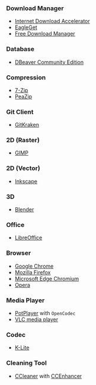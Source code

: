 ### Download Manager
* [Internet Download Accelerator](https://westbyte.com/ida/)
* [EagleGet](http://www.eagleget.com/)
* [Free Download Manager](https://www.freedownloadmanager.org/)

### Database

* [DBeaver Community Edition](https://dbeaver.io/)

### Compression

* [7-Zip](https://www.7-zip.org/)
* [PeaZip](https://www.peazip.org/)

### Git Client

* [GitKraken](https://www.gitkraken.com/)

### 2D (Raster)

* [GIMP](https://www.gimp.org/)

### 2D (Vector)

* [Inkscape](https://inkscape.org/)

### 3D

* [Blender](https://www.blender.org/)

### Office

* [LibreOffice](https://www.libreoffice.org/)

### Browser

* [Google Chrome](https://www.google.com/chrome/)
* [Mozilla Firefox](https://www.mozilla.org/en-US/firefox/)
* [Microsoft Edge Chromium](https://www.microsoft.com/en-us/edge)
* [Opera](https://www.opera.com/)

### Media Player

* [PotPlayer](https://potplayer.daum.net/) with `OpenCodec`
* [VLC media player](https://www.videolan.org/vlc/)

### Codec

* [K-Lite](https://codecguide.com/)

### Cleaning Tool

* [CCleaner](https://www.ccleaner.com/) with [CCEnhancer](https://singularlabs.com/software/ccenhancer/)
